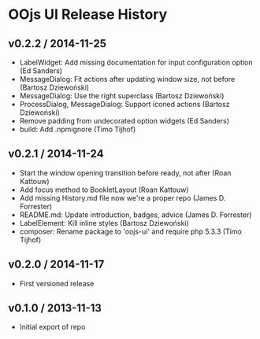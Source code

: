 # OOjs UI Release History

## v0.2.2 / 2014-11-25
* LabelWidget: Add missing documentation for input configuration option (Ed Sanders)
* MessageDialog: Fit actions after updating window size, not before (Bartosz Dziewoński)
* MessageDialog: Use the right superclass (Bartosz Dziewoński)
* ProcessDialog, MessageDialog: Support iconed actions (Bartosz Dziewoński)
* Remove padding from undecorated option widgets (Ed Sanders)
* build: Add .npmignore (Timo Tijhof)

## v0.2.1 / 2014-11-24
* Start the window opening transition before ready, not after (Roan Kattouw)
* Add focus method to BookletLayout (Roan Kattouw)
* Add missing History.md file now we're a proper repo (James D. Forrester)
* README.md: Update introduction, badges, advice (James D. Forrester)
* LabelElement: Kill inline styles (Bartosz Dziewoński)
* composer: Rename package to 'oojs-ui' and require php 5.3.3 (Timo Tijhof)

## v0.2.0 / 2014-11-17
* First versioned release

## v0.1.0 / 2013-11-13
* Initial export of repo
